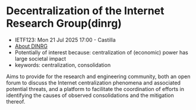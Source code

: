# Decentralization of the Internet Research Group(dinrg)
* <IETFschedule>IETF123: Mon 21 Jul 2025 17:00 - Castilla</IETFschedule>
* [About DINRG](https://datatracker.ietf.org/group/dinrg/about/) 
* Potentially of interest because: centralization of (economic) power has large societal impact
* keywords: centralization, consolidation


Aims to provide for the research and engineering community, both an open forum to discuss the Internet centralization phenomena and associated potential threats, and a platform to facilitate the coordination of efforts in identifying the causes of observed consolidations and the mitigation thereof.
